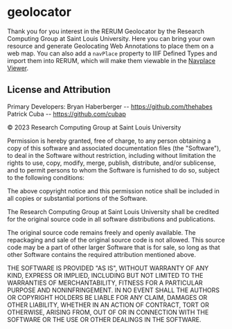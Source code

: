 # geolocator
Thank you for you interest in the RERUM Geolocator by the Research Computing Group at Saint Louis University.  Here you can bring your own resource and generate Geolocating Web Annotations to place them on a web map.  You can also add a `navPlace` property to IIIF Defined Types and import them into RERUM, which will make them viewable in the <a target="_blank" href="https://map.rerum.io">Navplace Viewer</a>.

## License and Attribution
Primary Developers: 
Bryan Haberberger -- https://github.com/thehabes
Patrick Cuba -- https://github.com/cubap
 
&copy; 2023 Research Computing Group at Saint Louis University

Permission is hereby granted, free of charge, to any person obtaining a copy of this software and associated documentation files (the "Software"), to deal in the Software without restriction, including without limitation the rights to use, copy, modify, merge, publish, distribute, and/or sublicense, and to permit persons to whom the Software is furnished to do so, subject to the following conditions:

The above copyright notice and this permission notice shall be included in all copies or substantial portions of the Software.

The Research Computing Group at Saint Louis University shall be credited for the original source code in all software distributions and publications.

The original source code remains freely and openly available.  The repackaging and sale of the original source code is not allowed.  This source code may be a part of other larger Software that is for sale, so long as that other Software contains the required attribution mentioned above.  

THE SOFTWARE IS PROVIDED "AS IS", WITHOUT WARRANTY OF ANY KIND, EXPRESS OR IMPLIED, INCLUDING BUT NOT LIMITED TO THE WARRANTIES OF MERCHANTABILITY, FITNESS FOR A PARTICULAR PURPOSE AND NONINFRINGEMENT. IN NO EVENT SHALL THE AUTHORS OR COPYRIGHT HOLDERS BE LIABLE FOR ANY CLAIM, DAMAGES OR OTHER LIABILITY, WHETHER IN AN ACTION OF CONTRACT, TORT OR OTHERWISE, ARISING FROM, OUT OF OR IN CONNECTION WITH THE SOFTWARE OR THE USE OR OTHER DEALINGS IN THE SOFTWARE.

